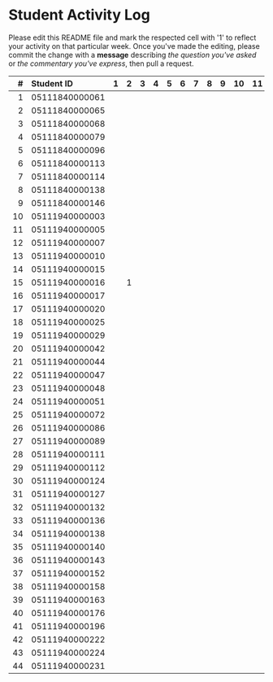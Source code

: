 # Student Activity Log
Please edit this README file and mark the respected cell with '1' to reflect your activity on that particular week. Once you've made the editing, please commit the change with a **message** describing *the question you've asked* or *the commentary you've express*, then pull a request.

| #  | Student ID     | 1 | 2 | 3 | 4 | 5 | 6 | 7 | 8 | 9 | 10 | 11 | 12 | 13 | 14 | 15 | 16 |
|---:|:---------------|:-:|:-:|:-:|:-:|:-:|:-:|:-:|:-:|:-:|:--:|:--:|:--:|:--:|:--:|:--:|:--:|
| 1  | 05111840000061 |   |   |   |   |   |   |   |   |   |    |    |    |    |    |    |    |
| 2  | 05111840000065 |   |   |   |   |   |   |   |   |   |    |    |    |    |    |    |    |
| 3  | 05111840000068 |   |   |   |   |   |   |   |   |   |    |    |    |    |    |    |    |
| 4  | 05111840000079 |   |   |   |   |   |   |   |   |   |    |    |    |    |    |    |    |
| 5  | 05111840000096 |   |   |   |   |   |   |   |   |   |    |    |    |    |    |    |    |
| 6  | 05111840000113 |   |   |   |   |   |   |   |   |   |    |    |    |    |    |    |    |
| 7  | 05111840000114 |   |   |   |   |   |   |   |   |   |    |    |    |    |    |    |    |
| 8  | 05111840000138 |   |   |   |   |   |   |   |   |   |    |    |    |    |    |    |    |
| 9  | 05111840000146 |   |   |   |   |   |   |   |   |   |    |    |    |    |    |    |    |
| 10 | 05111940000003 |   |   |   |   |   |   |   |   |   |    |    |    |    |    |    |    |
| 11 | 05111940000005 |   |   |   |   |   |   |   |   |   |    |    |    |    |    |    |    |
| 12 | 05111940000007 |   |   |   |   |   |   |   |   |   |    |    |    |    |    |    |    |
| 13 | 05111940000010 |   |   |   |   |   |   |   |   |   |    |    |    |    |    |    |    |
| 14 | 05111940000015 |   |   |   |   |   |   |   |   |   |    |    |    |    |    |    |    |
| 15 | 05111940000016 |   | 1 |   |   |   |   |   |   |   |    |    |    |    |    |    |    |
| 16 | 05111940000017 |   |   |   |   |   |   |   |   |   |    |    |    |    |    |    |    |
| 17 | 05111940000020 |   |   |   |   |   |   |   |   |   |    |    |    |    |    |    |    |
| 18 | 05111940000025 |   |   |   |   |   |   |   |   |   |    |    |    |    |    |    |    |
| 19 | 05111940000029 |   |   |   |   |   |   |   |   |   |    |    |    |    |    |    |    |
| 20 | 05111940000042 |   |   |   |   |   |   |   |   |   |    |    |    |    |    |    |    |
| 21 | 05111940000044 |   |   |   |   |   |   |   |   |   |    |    |    |    |    |    |    |
| 22 | 05111940000047 |   |   |   |   |   |   |   |   |   |    |    |    |    |    |    |    |
| 23 | 05111940000048 |   |   |   |   |   |   |   |   |   |    |    |    |    |    |    |    |
| 24 | 05111940000051 |   |   |   |   |   |   |   |   |   |    |    |    |    |    |    |    |
| 25 | 05111940000072 |   |   |   |   |   |   |   |   |   |    |    |    |    |    |    |    |
| 26 | 05111940000086 |   |   |   |   |   |   |   |   |   |    |    |    |    |    |    |    |
| 27 | 05111940000089 |   |   |   |   |   |   |   |   |   |    |    |    |    |    |    |    |
| 28 | 05111940000111 |   |   |   |   |   |   |   |   |   |    |    |    |    |    |    |    |
| 29 | 05111940000112 |   |   |   |   |   |   |   |   |   |    |    |    |    |    |    |    |
| 30 | 05111940000124 |   |   |   |   |   |   |   |   |   |    |    |    |    |    |    |    |
| 31 | 05111940000127 |   |   |   |   |   |   |   |   |   |    |    |    |    |    |    |    |
| 32 | 05111940000132 |   |   |   |   |   |   |   |   |   |    |    |    |    |    |    |    |
| 33 | 05111940000136 |   |   |   |   |   |   |   |   |   |    |    |    |    |    |    |    |
| 34 | 05111940000138 |   |   |   |   |   |   |   |   |   |    |    |    |    |    |    |    |
| 35 | 05111940000140 |   |   |   |   |   |   |   |   |   |    |    |    |    |    |    |    |
| 36 | 05111940000143 |   |   |   |   |   |   |   |   |   |    |    |    |    |    |    |    |
| 37 | 05111940000152 |   |   |   |   |   |   |   |   |   |    |    |    |    |    |    |    |
| 38 | 05111940000158 |   |   |   |   |   |   |   |   |   |    |    |    |    |    |    |    |
| 39 | 05111940000163 |   |   |   |   |   |   |   |   |   |    |    |    |    |    |    |    |
| 40 | 05111940000176 |   |   |   |   |   |   |   |   |   |    |    |    |    |    |    |    |
| 41 | 05111940000196 |   |   |   |   |   |   |   |   |   |    |    |    |    |    |    |    |
| 42 | 05111940000222 |   |   |   |   |   |   |   |   |   |    |    |    |    |    |    |    |
| 43 | 05111940000224 |   |   |   |   |   |   |   |   |   |    |    |    |    |    |    |    |
| 44 | 05111940000231 |   |   |   |   |   |   |   |   |   |    |    |    |    |    |    |    |
